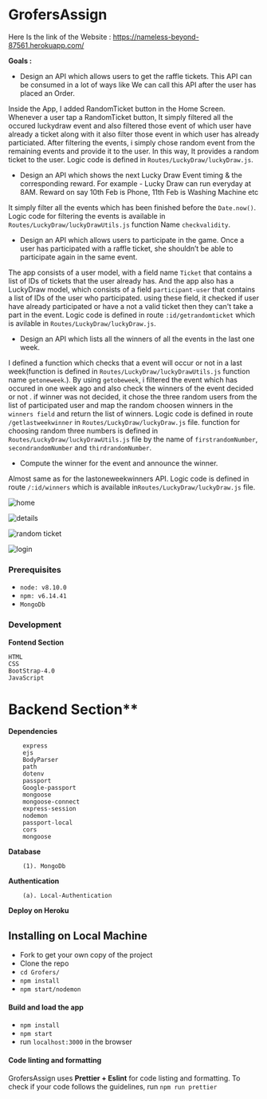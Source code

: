 # GrofersAssign
 
  Here Is the link of the Website : https://nameless-beyond-87561.herokuapp.com/
 
 
 
 
 
**Goals :**

* Design an API which allows users to get the raffle tickets. This API can be
consumed in a lot of ways like We can call this API after the user has placed
an Order.

Inside the App, I added RandomTicket button in the Home Screen. Whenever a user tap a RandomTicket button, It simply filtered all the occured luckydraw event and also filtered those event of which user have already a ticket along with it also filter those event in which user has already particiated. After filtering  the events, i simply chose random event from the remaining events  and provide it to the user. In this way, It provides a random ticket to the user. Logic code is defined in `Routes/LuckyDraw/luckyDraw.js`.

* Design an API which shows the next Lucky Draw Event timing & the
corresponding reward. For example - Lucky Draw can run everyday at 8AM.
Reward on say 10th Feb is Phone, 11th Feb is Washing Machine etc

It simply filter  all the events which has been finished before the `Date.now()`. Logic code for filtering the events is available in `Routes/LuckyDraw/luckyDrawUtils.js` function Name `checkvalidity`.


* Design an API which allows users to participate in the game. Once a user
has participated with a raffle ticket, she shouldn’t be able to participate
again in the same event.

The app consists of a user model, with a field name `Ticket` that contains a list of  IDs  of tickets that the user already has. And the app also has a LuckyDraw model, which consists of a field `participant-user` that contains a list of IDs of the user who participated. using these  field, it  checked if user have already participated or have a not a valid ticket then they can't take a part in the event.  Logic code is defined in   route `:id/getrandomticket` which is avilable in `Routes/LuckyDraw/luckyDraw.js`.

* Design an API which lists all the winners of all the events in the last one
week.

I defined a function which checks that a event will occur or not in a last week(function  is  defined in `Routes/LuckyDraw/luckyDrawUtils.js` function name `getoneweek`.).
 By using `getobeweek`, i filtered the event which  has occured in one week ago and also check the winners of the event decided or not . if winner was not  decided, it chose  the three random users  from the list of participated user and map the random choosen winners in the `winners field` and return the list of winners. Logic code is defined in route `/getlastweekwinner` in  `Routes/LuckyDraw/luckyDraw.js` file. function for choosing  random  three numbers is defined in  `Routes/LuckyDraw/luckyDrawUtils.js` file by the name of `firstrandomNumber`, `secondrandomNumber` and `thirdrandomNumber`.

* Compute the winner for the event and announce the winner.

Almost same as for the lastoneweekwinners API.  Logic code is defined in  route `/:id/winners` which is available in`Routes/LuckyDraw/luckyDraw.js` file.






  

 
 
 
 
 
 
![home](https://user-images.githubusercontent.com/64456168/115984905-f6f08e80-a5c6-11eb-9f9c-8f2b5a9900c3.JPG)





![details](https://user-images.githubusercontent.com/64456168/115983982-3a94c980-a5c2-11eb-8d00-ebbea1158567.JPG)





![random ticket](https://user-images.githubusercontent.com/64456168/115983991-44b6c800-a5c2-11eb-99a3-1f58395734bb.JPG)





![login](https://user-images.githubusercontent.com/64456168/115984953-328b5880-a5c7-11eb-8026-aa5ef34f061f.JPG)



### Prerequisites

* `node: v8.10.0`
* `npm: v6.14.41`
* `MongoDb`

### Development

**Fontend Section**

    HTML
    CSS
    BootStrap-4.0
    JavaScript
   
   
# Backend Section**


   **Dependencies**
   
   
        express
        ejs
        BodyParser
        path
        dotenv
        passport
        Google-passport
        mongoose
        mongoose-connect
        express-session
        nodemon
        passport-local
        cors
        mongoose
        
        
      
   **Database**
   
        (1). MongoDb
        
        
        
   **Authentication**
   
        (a). Local-Authentication
        
        
        
**Deploy on Heroku**
      


## Installing on Local Machine

* Fork to get your own copy of the project 
* Clone the repo
* `cd Grofers/`
* `npm install`
* `npm start/nodemon`

#### Build and load the app
* `npm install`
* `npm start`
* run `localhost:3000` in the browser 

#### Code linting and formatting
GrofersAssign uses **Prettier + Eslint** for code listing and formatting. To check if your code follows the guidelines, run `npm run prettier`

